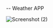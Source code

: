 -- Weather APP

![Screenshot (2)](https://github.com/user-attachments/assets/f3c54e2a-4ce2-4054-9cf3-4eab16fa7379)
